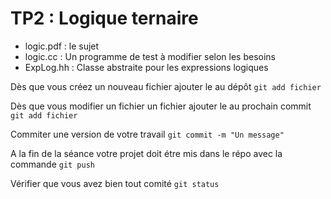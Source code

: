 # TP2 : Logique ternaire

* logic.pdf : le sujet
* logic.cc : Un programme de test à modifier selon les besoins
* ExpLog.hh : Classe abstraite pour les expressions logiques

Dès que vous créez un nouveau fichier ajouter le au dépôt 
``git add fichier ``

Dès que vous modifier un fichier un fichier ajouter le au prochain
commit
``git add fichier ``

Commiter une version de votre travail 
``git commit -m "Un message" ``

A la fin de la séance votre projet doit étre mis dans le répo avec la commande
``git push``

Vérifier que vous avez bien tout comité 
``git status``


